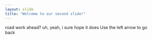 ```yaml
---
layout: slide
title: "Welcome to our second slide!"
---
```

road work ahead? uh, yeah, i sure hope it does
Use the left arrow to go back
